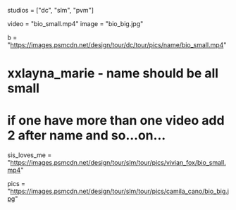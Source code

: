 studios = ["dc", "slm", "pvm"]

video = "bio_small.mp4"
image = "bio_big.jpg"

b = "https://images.psmcdn.net/design/tour/dc/tour/pics/name/bio_small.mp4"

# xxlayna_marie - name should be all small

# if one have more than one video add 2 after name and so...on...

sis_loves_me = "https://images.psmcdn.net/design/tour/slm/tour/pics/vivian_fox/bio_small.mp4"

pics = "https://images.psmcdn.net/design/tour/slm/tour/pics/camila_cano/bio_big.jpg"
